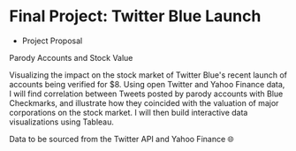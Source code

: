 # Final Project: Twitter Blue Launch

* Project Proposal

Parody Accounts and Stock Value

Visualizing the impact on the stock market of Twitter Blue's recent launch of accounts being verified for $8. Using open Twitter and Yahoo Finance data, I will find correlation between Tweets posted by parody accounts with Blue Checkmarks, and illustrate how they coincided with the valuation of major corporations on the stock market. I will then build interactive data visualizations using Tableau.

Data to be sourced from the Twitter API and Yahoo Finance 🌐
